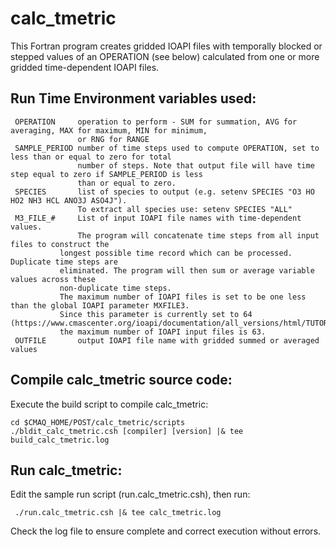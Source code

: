 calc_tmetric
========

This Fortran program creates gridded IOAPI files with temporally blocked or stepped values of an OPERATION (see below) calculated from one or more gridded time-dependent IOAPI files.

## Run Time Environment variables used:

```
 OPERATION     operation to perform - SUM for summation, AVG for averaging, MAX for maximum, MIN for minimum,
               or RNG for RANGE
 SAMPLE_PERIOD number of time steps used to compute OPERATION, set to less than or equal to zero for total 
               number of steps. Note that output file will have time step equal to zero if SAMPLE_PERIOD is less
               than or equal to zero.
 SPECIES       list of species to output (e.g. setenv SPECIES "O3 HO HO2 NH3 HCL ANO3J ASO4J").  
               To extract all species use: setenv SPECIES "ALL"
 M3_FILE_#     List of input IOAPI file names with time-dependent values.
               The program will concatenate time steps from all input files to construct the
	       longest possible time record which can be processed. Duplicate time steps are
	       eliminated. The program will then sum or average variable values across these 
	       non-duplicate time steps.
	       The maximum number of IOAPI files is set to be one less than the global IOAPI parameter MXFILE3.
	       Since this parameter is currently set to 64 (https://www.cmascenter.org/ioapi/documentation/all_versions/html/TUTORIAL.html),
	       the maximum number of IOAPI input files is 63.
 OUTFILE       output IOAPI file name with gridded summed or averaged values
```

## Compile calc_tmetric source code:

Execute the build script to compile calc_tmetric:

```
cd $CMAQ_HOME/POST/calc_tmetric/scripts
./bldit_calc_tmetric.csh [compiler] [version] |& tee build_calc_tmetric.log
```

## Run calc_tmetric:
Edit the sample run script (run.calc_tmetric.csh), then run:
```
 ./run.calc_tmetric.csh |& tee calc_tmetric.log
```
Check the log file to ensure complete and correct execution without errors.

